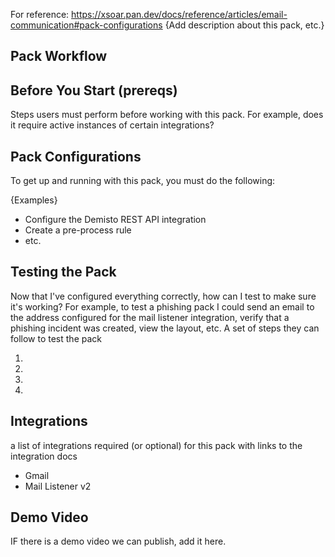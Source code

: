 For reference: https://xsoar.pan.dev/docs/reference/articles/email-communication#pack-configurations
{Add description about this pack, etc.}

## Pack Workflow

## Before You Start (prereqs)
Steps users must perform before working with this pack. For example, does it require active instances of certain integrations?


## Pack Configurations
To get up and running with this pack, you must do the following:

{Examples}
- Configure the Demisto REST API integration
- Create a pre-process rule
- etc.

## Testing the Pack
Now that I've configured everything correctly, how can I test to make sure it's working? For example, to test a phishing pack I could send an email to the address configured for the mail listener integration, verify that a phishing incident was created, view the layout, etc. A set of steps they can follow to test the pack

1.
2.
3.
4.

## Integrations
a list of integrations required (or optional) for this pack with links to the integration docs

- Gmail
- Mail Listener v2

## Demo Video 
IF there is a demo video we can publish, add it here.
